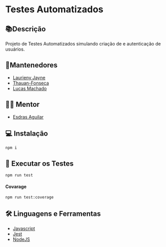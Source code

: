 # Testes Automatizados

## 📚Descrição 

Projeto de  Testes Automatizados simulando criação de e autenticação de usuários. 

## 👥Mantenedores 


- [Laurieny Jayne](https://github.com/laurienyestevo)
- [Thauan-Fonseca](https://github.com/Thauan-Fonseca)
- [Lucas Machado](https://github.com/lsmachado4)

## 👨‍🏫 Mentor 

- [Esdras Aguilar](https://github.com/esdrasac)

## 💻 Instalação 

```  
npm i
```
## 🧪 Executar os Testes

```
npm run test
```
#### Covarage
```
npm run test:coverage
```
## 🛠️ Linguagens e Ferramentas 

- [Javascript](https://developer.mozilla.org/pt-BR/docs/Web/JavaScript)
- [Jest](https://jestjs.io/pt-BR/)
- [NodeJS](https://nodejs.org/en)
